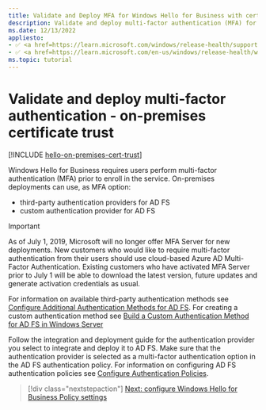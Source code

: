 ```yaml
---
title: Validate and Deploy MFA for Windows Hello for Business with certificate trust
description: Validate and deploy multi-factor authentication (MFA) for Windows Hello for Business in an on-premises certificate trust model.
ms.date: 12/13/2022
appliesto: 
- ✅ <a href=https://learn.microsoft.com/windows/release-health/supported-versions-windows-client target=_blank>Windows 10 and later</a>
- ✅ <a href=https://learn.microsoft.com/en-us/windows/release-health/windows-server-release-info target=_blank>Windows Server 2016 and later</a>
ms.topic: tutorial
---
```


# Validate and deploy multi-factor authentication - on-premises certificate trust

[!INCLUDE [hello-on-premises-cert-trust](../../includes/hello-on-premises-cert-trust.md)]

Windows Hello for Business requires users perform multi-factor authentication (MFA) prior to enroll in the service. On-premises deployments can use, as MFA option:

- third-party authentication providers for AD FS
- custom authentication provider for AD FS

> [!IMPORTANT]
> As of July 1, 2019, Microsoft will no longer offer MFA Server for new deployments. New customers who would like to require multi-factor authentication from their users should use cloud-based Azure AD Multi-Factor Authentication. Existing customers who have activated MFA Server prior to July 1 will be able to download the latest version, future updates and generate activation credentials as usual.

For information on available third-party authentication methods see [Configure Additional Authentication Methods for AD FS](/windows-server/identity/ad-fs/operations/configure-additional-authentication-methods-for-ad-fs). For creating a custom authentication method see [Build a Custom Authentication Method for AD FS in Windows Server](/windows-server/identity/ad-fs/development/ad-fs-build-custom-auth-method)

Follow the integration and deployment guide for the authentication provider you select to integrate and deploy it to AD FS. Make sure that the authentication provider is selected as a multi-factor authentication option in the AD FS authentication policy. For information on configuring AD FS authentication policies see [Configure Authentication Policies](/windows-server/identity/ad-fs/operations/configure-authentication-policies).

> [!div class="nextstepaction"]
> [Next: configure Windows Hello for Business Policy settings](hello-cert-trust-policy-settings.md)